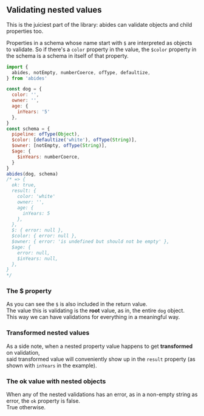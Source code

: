 
## Validating nested values

This is the juiciest part of the library: abides can validate objects and child properties too.

Properties in a schema whose name start with `$` are interpreted as objects to validate.
So if there's a `color` property in the value, the `$color` property in the schema is a schema in itself of that property.

```javascript
import {
  abides, notEmpty, numberCoerce, ofType, defaultize,
} from 'abides'

const dog = {
  color: '',
  owner: '',
  age: {
    inYears: '5'
  },
}
const schema = {
  pipeline: ofType(Object),
  $color: [defaultize('white'), ofType(String)],
  $owner: [notEmpty, ofType(String)],
  $age: {
    $inYears: numberCoerce,
  }
}
abides(dog, schema)
/* => {
  ok: true,
  result: {
    color: 'white'
    owner: '',
    age: {
      inYears: 5
    },
  },
  $: { error: null },
  $color: { error: null },
  $owner: { error: 'is undefined but should not be empty' },
  $age: { 
    error: null,
    $inYears: null,
  },
}
*/
```

### The $ property

As you can see the `$` is also included in the return value.  
The value this is validating is the **root** value, as in, the entire `dog` object.  
This way we can have validations for everything in a meaningful way.

### Transformed nested values

As a side note, when a nested property value happens to get **transformed** on validation,  
said transformed value will conveniently show up in the `result` property (as shown with `inYears` in the example).

### The ok value with nested objects

When any of the nested validations has an error, as in a non-empty string as error, the `ok` property is false.  
True otherwise.
